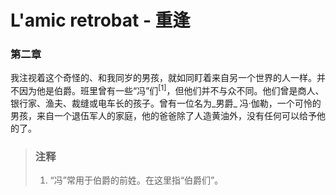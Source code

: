 # L'amic retrobat - 重逢

### 第二章

我注视着这个奇怪的、和我同岁的男孩，就如同盯着来自另一个世界的人一样。并不因为他是伯爵。班里曾有一些“冯”们<sup>[1]</sup>，但他们并不与众不同。他们曾是商人、银行家、渔夫、裁缝或电车长的孩子。曾有一位名为_男爵_ 冯·伽勒，一个可怜的男孩，来自一个退伍军人的家庭，他的爸爸除了人造黄油外，没有任何可以给予他的了。

> ### 注释
>
> 1. “冯”常用于伯爵的前姓。在这里指“伯爵们”。